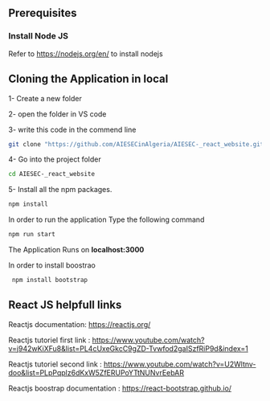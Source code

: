 
## Prerequisites

### Install Node JS
Refer to https://nodejs.org/en/ to install nodejs

## Cloning  the Application in local

1- Create a new folder

2- open the folder in VS code 

3- write this code in the commend line 

```bash
git clone "https://github.com/AIESECinAlgeria/AIESEC-_react_website.git"
```
4-  Go into the project folder

```bash
cd AIESEC-_react_website
```


5- Install all the npm packages. 

```bash
npm install
```

In order to run the application Type the following command

```bash
npm run start
```

The Application Runs on **localhost:3000**

In order to install boostrao

```bash
 npm install bootstrap
```

## React JS helpfull links

Reactjs documentation: https://reactjs.org/  



Reactjs tutoriel first link : https://www.youtube.com/watch?v=j942wKiXFu8&list=PL4cUxeGkcC9gZD-Tvwfod2gaISzfRiP9d&index=1



Reactjs tutoriel second link : https://www.youtube.com/watch?v=U2Wltnv-doo&list=PLpPqplz6dKxW5ZfERUPoYTtNUNvrEebAR


Reactjs boostrap documentation : https://react-bootstrap.github.io/




